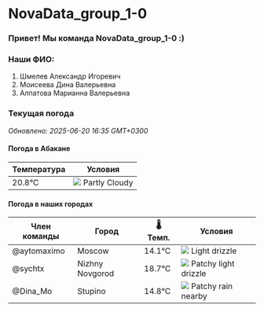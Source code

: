 # NovaData_group_1-0
### Привет! Мы команда NovaData_group_1-0 :)

### Наши ФИО:
1. Шмелев Александр Игоревич
2. Моисеева Дина Валерьевна
3. Алпатова Марианна Валерьевна

### Текущая погода
<!-- WEATHER:START -->
_Обновлено: 2025-06-20 16:35 GMT+0300_

#### Погода в Абакане

| Температура | Условия |
|-------------|----------|
| 20.8°C     | ![](https://cdn.weatherapi.com/weather/64x64/day/116.png) Partly Cloudy |

#### Погода в наших городах

| Член команды  | Город               | 🌡️ Темп.  | Условия          |
|---------------|---------------------|-----------|--------------------|
| @aytomaximo    | Moscow              |   14.1°C | ![](https://cdn.weatherapi.com/weather/64x64/day/266.png) Light drizzle |
| @sychtx        | Nizhny Novgorod     |   18.7°C | ![](https://cdn.weatherapi.com/weather/64x64/day/263.png) Patchy light drizzle |
| @Dina_Mo       | Stupino             |   14.8°C | ![](https://cdn.weatherapi.com/weather/64x64/day/176.png) Patchy rain nearby |

<!-- WEATHER:END -->
